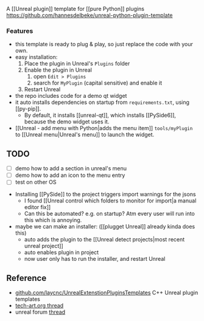 A [[Unreal plugin]] template for [[pure Python]] plugins
https://github.com/hannesdelbeke/unreal-python-plugin-template

### Features
- this template is ready to plug & play, so just replace the code with your own.
- easy installation:
	1. Place the plugin in Unreal's `Plugins` folder
	2. Enable the plugin in Unreal 
		1. open `Edit > Plugins`
		2. search for `MyPlugin` (capital sensitive) and enable it
	3. Restart Unreal
- the repo includes code for a demo qt widget
- it auto installs dependencies on startup from `requirements.txt`, using [[py-pip]].
	- By default, it installs [[unreal-qt]], which installs [[PySide6]], because the demo widget uses it.
- [[Unreal - add menu with Python|adds the menu item]] `tools/myPlugin` to [[Unreal menu|Unreal's menu]] to launch the widget.
## TODO
- [ ] demo how to add a section in unreal's menu
- [ ] demo how to add an icon to the menu entry
- [ ] test on other OS
- Installing [[PySide]] to the project triggers import warnings for the jsons
	- I found [[Unreal control which folders to monitor for import|a manual editor fix]]
	- Can this be automated? e.g. on startup? Atm every user will run into this which is annoying.
- maybe we can make an installer: ([[plugget Unreal]] already kinda does this)
	- auto adds the plugin to the [[Unreal detect projects|most recent unreal project]]
	- auto enables plugin in project
	- now user only has to run the installer, and restart Unreal
## Reference
- [github.com/laycnc/UnrealExtenstionPluginsTemplates](https://github.com/laycnc/UnrealExtenstionPluginsTemplates) C++ Unreal plugin templates
- [tech-art.org thread](https://www.tech-artists.org/t/free-a-python-unreal-plugin-template/17995)
- unreal forum [thread](https://forums.unrealengine.com/t/made-a-python-plugin-template/1089878)
